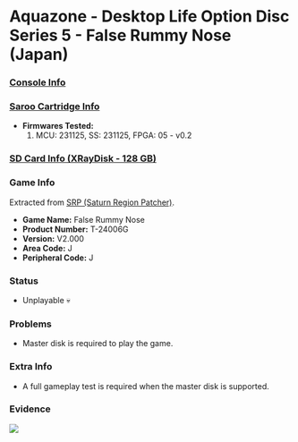 # Aquazone - Desktop Life Option Disc Series 5 - False Rummy Nose (Japan)

### [Console Info](../../../../../Info/Consoles/VA13/README.md)

### [Saroo Cartridge Info](../../../../../Info/Cartridges/RetroGameParadiseStore/1.32F/README.md)

- <b>Firmwares Tested:</b>
  1. MCU: 231125, SS: 231125, FPGA: 05 - v0.2

### [SD Card Info (XRayDisk - 128 GB)](../../../../../Info/SdCards/XRayDisk/128GB/fat32/README.md)

### Game Info

Extracted from [SRP (Saturn Region Patcher)](https://segaxtreme.net/resources/saturn-region-patcher.81/download).

- <b>Game Name:</b> False Rummy Nose
- <b>Product Number:</b> T-24006G
- <b>Version:</b> V2.000
- <b>Area Code:</b> J
- <b>Peripheral Code:</b> J

### Status

- Unplayable :skull:

### Problems

- Master disk is required to play the game.

### Extra Info

- A full gameplay test is required when the master disk is supported.

### Evidence

[![](https://img.youtube.com/vi/Y9iUsAnE9xY/0.jpg)](https://www.youtube.com/watch?v=Y9iUsAnE9xY)
